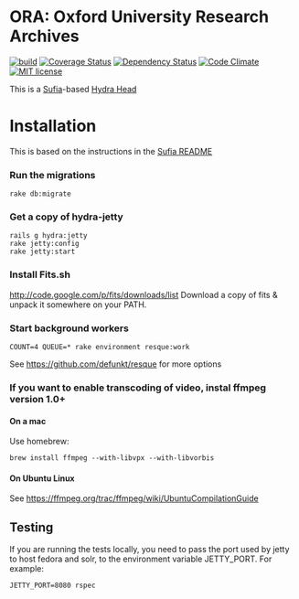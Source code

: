 # ORA: Oxford University Research Archives

[![build](https://travis-ci.org/bodleian/oraingest.svg?branch=dev)](https://travis-ci.org/bodleian/oraingest)
[![Coverage Status](https://coveralls.io/repos/bodleian/oraingest/badge.svg?branch=dev)](https://coveralls.io/r/bodleian/oraingest?branch=dev)
[![Dependency Status](https://gemnasium.com/bodleian/oraingest.svg)](https://gemnasium.com/bodleian/oraingest)
[![Code Climate](https://codeclimate.com/github/bodleian/oraingest/badges/gpa.svg)](https://codeclimate.com/github/bodleian/oraingest)
[![MIT license](http://img.shields.io/badge/license-MIT-brightgreen.svg)](https://github.com/bodleian/oraingest/blob/master/docs/LICENSE.txt)

This is a [Sufia](https://github.com/projecthydra/sufia)-based [Hydra Head](http://projecthydra.org)

# Installation

This is based on the instructions in the [Sufia README](https://github.com/projecthydra/sufia)

### Run the migrations

```
rake db:migrate
```

### Get a copy of hydra-jetty
```
rails g hydra:jetty
rake jetty:config
rake jetty:start
```

### Install Fits.sh
http://code.google.com/p/fits/downloads/list
Download a copy of fits & unpack it somewhere on your PATH.

### Start background workers
```
COUNT=4 QUEUE=* rake environment resque:work
```
See https://github.com/defunkt/resque for more options

### If you want to enable transcoding of video, instal ffmpeg version 1.0+
#### On a mac
Use homebrew:
```
brew install ffmpeg --with-libvpx --with-libvorbis
```

#### On Ubuntu Linux
See https://ffmpeg.org/trac/ffmpeg/wiki/UbuntuCompilationGuide

Testing
-------
If you are running the tests locally, you need to pass the port used by jetty
to host fedora and solr, to the environment variable JETTY_PORT. For example:

    JETTY_PORT=8080 rspec

